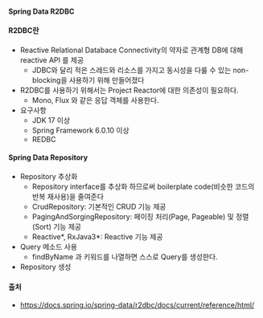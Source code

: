 #### Spring Data R2DBC

#### R2DBC란

- Reactive Relational Databace Connectivity의 약자로 관계형 DB에 대해 reactive API 를 제공
  - JDBC와 달리 적은 스레드와 리소스를 가지고 동시성을 다룰 수 있는 non-blocking을 사용하기 위해 만들어졌다
- R2DBC를 사용하기 위해서는 Project Reactor에 대한 의존성이 필요하다.
  - Mono, Flux 와 같은 응답 객체를 사용한다.
- 요구사항
  - JDK 17 이상
  - Spring Framework 6.0.10 이상
  - REDBC

#### Spring Data Repository
- Repository 추상화
  - Repository interface를 추상화 하므로써 boilerplate code(비슷한 코드의 반복 재사용)을 줄여준다
  - CrudRepository: 기본적인 CRUD 기능 제공
  - PagingAndSorgingRepository: 페이징 처리(Page, Pageable) 및 정렬(Sort) 기능 제공
  - Reactive*, RxJava3*: Reactive 기능 제공
- Query 메소드 사용
  - findByName 과 키워드를 나열하면 스스로 Query를 생성한다.
- Repository 생성

#### 출처
- https://docs.spring.io/spring-data/r2dbc/docs/current/reference/html/
